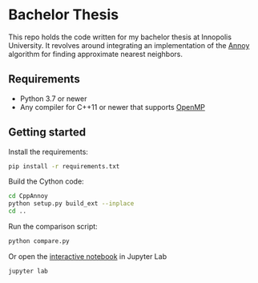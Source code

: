 # Bachelor Thesis

This repo holds the code written for my bachelor thesis at Innopolis University.
It revolves around integrating an implementation of the [Annoy](https://github.com/spotify/annoy) algorithm for finding approximate nearest neighbors.

## Requirements

- Python 3.7 or newer
- Any compiler for C++11 or newer that supports [OpenMP](https://www.openmp.org/)

## Getting started

Install the requirements:
```sh
pip install -r requirements.txt
```

Build the Cython code:
```sh
cd CppAnnoy
python setup.py build_ext --inplace
cd ..
```

Run the comparison script:
```sh
python compare.py
```
Or open the [interactive notebook](test.ipynb) in Jupyter Lab
```sh
jupyter lab
```
